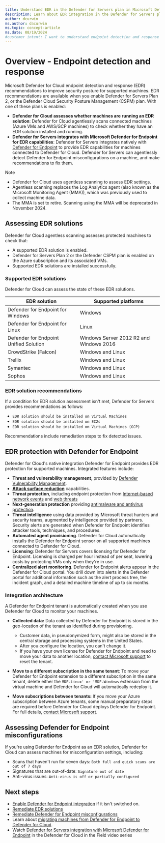 ```yaml
---
title: Understand EDR in the Defender for Servers plan in Microsoft Defender for Cloud
description: Learn about EDR integration in the Defender for Servers plan in Microsoft Defender for Cloud.
author: dcurwin
ms.author: dacurwin
ms.topic: concept-article
ms.date: 08/19/2024
#customer intent: I want to understand endpoint detection and response (EDR) capabilities provided by Defender for Servers plan, and what EDR solutions are available.
---
```


# Overview - Endpoint detection and response 

Microsoft Defender for Cloud endpoint detection and response (EDR) recommendations to improve security posture for supported machines. EDR recommendations are available when you enable Defender for Servers Plan 2, or the Defender Cloud Security Posture Management (CSPM) plan. With one of these plans is enabled:

- **Defender for Cloud assesses whether machines are running an EDR solution**: Defender for Cloud agentlessly scans connected machines (Azure VMs and AWS/GCP machines) to check whether they have an EDR solution installed and running.
- **Defender for Servers integrates with Microsoft Defender for Endpoint for EDR capabilities**: Defender for Servers integrates natively with [Defender for Endpoint](/defender-endpoint/microsoft-defender-endpoint) to provide EDR capabilities for machines connected to Defender for Cloud. Defender for Servers can agentlessly detect Defender for Endpoint misconfigurations on a machine, and make recommendations to fix them.


> [!NOTE]
> - Defender for Cloud uses agentless scanning to assess EDR settings.
> - Agentless scanning replaces the Log Analytics agent (also known as the Microsoft Monitoring Agent (MMA)), which was previously used to collect machine data.
> - The MMA is set to retire. Scanning using the MMA will be deprecated in November 2024. 

## Assessing EDR solutions

Defender for Cloud agentless scanning assesses protected machines to check that:

- A supported EDR solution is enabled.
- Defender for Servers Plan 2 or the Defender CSPM plan is enabled on the Azure subscription and its associated VMs.
- Supported EDR solutions are installed successfully.

### Supported EDR solutions

Defender for Cloud can assess the state of these EDR solutions.

| EDR solution | Supported platforms |
|--|--|
| Defender for Endpoint for Windows | Windows |
| Defender for Endpoint for Linux  | Linux |
| Defender for Endpoint Unified Solution  | Windows Server 2012 R2 and Windows 2016 |
| CrowdStrike (Falcon) | Windows and Linux |
| Trellix | Windows and Linux |
| Symantec | Windows and Linux |
| Sophos |  Windows and Linux | 

### EDR solution recommendations

If a condition for EDR solution assessment isn't met, Defender for Servers provides recommendations as follows:

- `EDR solution should be installed on Virtual Machines`
- `EDR solution should be installed on EC2s`
- `EDR solution should be installed on Virtual Machines (GCP)`

Recommendations include remediation steps to fix detected issues.


## EDR protection with Defender for Endpoint

Defender for Cloud's native integration Defender for Endpoint provides EDR protection for supported machines. Integrated features include:

- **Threat and vulnerability management**, provided by [Defender Vulnerability Management](/defender-vulnerability-management/defender-vulnerability-management).
- **[Attack surface reduction](/defender-endpoint/attack-surface-reduction)** capabilities.
- **Threat protection**, including endpoint protection from [Internet-based network events](/defender-endpoint/network-protection) and [web threats](/defender-endpoint/web-protection-overview)
- **Next-generation protection** providing [antimalware and antivirus protection](/defender-endpoint/next-generation-protection). 
- **Threat intelligence** using data provided by Microsoft threat hunters and security teams, augmented by intelligence provided by partners. Security alerts are generated when Defender for Endpoint identifies attacker tools, techniques, and procedures.
- **Automated agent provisioning**. Defender for Cloud automatically installs the Defender for Endpoint sensor on all supported machines connected to Defender for Cloud.
- **Licensing**: Defender for Servers covers licensing for Defender for Endpoint. Licensing is charged per hour instead of per seat, lowering costs by protecting VMs only when they're in use.
- **Centralized alert monitoring**. Defender for Endpoint alerts appear in the Defender for Cloud portal. You drill down into alerts in the Defender portal for additional information such as the alert process tree, the incident graph, and a detailed machine timeline of up to six months.

### Integration architecture

A Defender for Endpoint tenant is automatically created when you use Defender for Cloud to monitor your machines.

- **Collected data:** Data collected by Defender for Endpoint is stored in the geo-location of the tenant as identified during provisioning.

    - Customer data, in pseudonymized form, might also be stored in the central storage and processing systems in the United States.
    - After you configure the location, you can't change it.
    - If you have your own license for Defender for Endpoint and need to move your data to another location, [contact Microsoft support](https://portal.azure.com/#blade/Microsoft_Azure_Support/HelpAndSupportBlade/overview) to reset the tenant.
- **Move to a different subscription in the same tenant**: To move your Defender for Endpoint extension to a different subscription in the same tenant, delete either the `MDE.Linux' or 'MDE.Windows` extension from the virtual machine and Defender for Cloud will automatically redeploy it.
- **Move subscriptions between tenants:** If you move your Azure subscription between Azure tenants, some manual preparatory steps are required before Defender for Cloud deploys Defender for Endpoint. For full details, [contact Microsoft support](https://portal.azure.com/#blade/Microsoft_Azure_Support/HelpAndSupportBlade/overview).


## Assessing Defender for Endpoint misconfigurations

If you're using Defender for Endpoint as an EDR solution, Defender for Cloud can assess machines for misconfiguration settings, including:

- Scans that haven't run for seven days: `Both full and quick scans are out of 7 days`
- Signatures that are out-of-date: `Signature out of date`
- Anti-virus issues: `Anti-virus is off or partially configured`


## Next steps

- [Enable Defender for Endpoint integration](enable-defender-for-endpoint.md) if it isn't switched on.
- [Remediate EDR solutions](endpoint-detection-response.md)
- [Remediate Defender for Endpoint misconfigurations](endpoint-detection-misconfiguration.md)
- Learn about [migrating machines from Defender for Endpoint to Defender for Cloud](/microsoft-365/security/defender-endpoint/migrating-mde-server-to-cloud).
- Watch [Defender for Servers integration with Microsoft Defender for Endpoint](episode-sixteen.md) in the Defender for Cloud in the Field video series